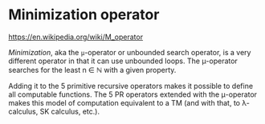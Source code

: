 # Minimization operator

https://en.wikipedia.org/wiki/M_operator

*Minimization*, aka the `μ`-operator or unbounded search operator, is a very different operator in that it can use unbounded loops.
The μ-operator searches for the least n ∈ ℕ with a given property.

Adding it to the 5 primitive recursive operators makes it possible to define all computable functions. The 5 PR operators extended with the μ-operator makes this model of computation equivalent to a TM (and with that, to λ-calculus, SK calculus, etc.).
